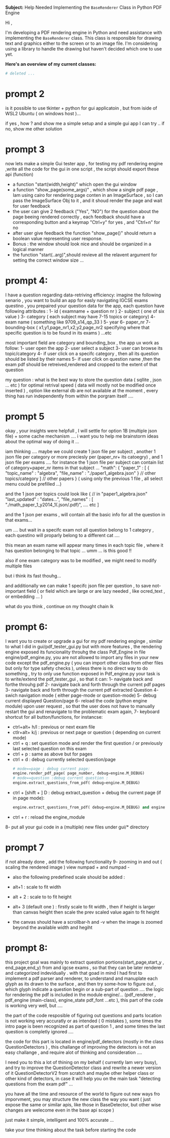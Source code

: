 
**Subject:** Help Needed Implementing the `BaseRenderer` Class in Python PDF Engine


Hi ,

I'm developing a PDF rendering engine in Python and need assistance with implementing the `BaseRenderer` class. This class is responsible for drawing text and graphics either to the screen or to an image file. I'm considering using a library to handle the drawing but haven't decided which one to use yet.

**Here's an overview of my current classes:**

```python
# deleted ...
```


# prompt 2

is it possible to use tkinter + python for gui applicatoin , but from iside of WSL2 Ubuntu ( on windows host )...

if yes , how ? and show me a simple setup and a simple gui app I can try ..
if no, show me other solution 


# prompt 3

now lets make a simple Gui tester app , for testing my pdf rendering engine ,write all the code for the gui in one script , the script should export these api (function) 
- a function "start(width,height)" which open the gui window 
- a function "show_page(some_args)" , which show a single pdf page , Iam using cairo for rendering page conten in an ImageSurface , so I can pass the ImageSurface Obj to it , and it shoud render the page and wait for user feedback 
- the user can give 2 feedback ("Yes", "NO") for the question about the page beeing rendered correctly , each feedback should have a corresponding button and a keymap "Ctrl+y" for yes , and "Ctrl+n" for no
- after user give feedback the function "show_page()" should return a boolean value representing user response.
- Bonus : the window should look nice and should be organized in a logical manner
- the function "start(..arg)",should revieve all the relavent argument for setting the correct window size ...


# prompt 4:

I have a question regarding data-retriving efficiency:
imagine the following senario , you want to build an app for easly navigating IGCSE exams questino , you prepaired your question data for the app, each question have following attributes :
1- id ( examname + question nr )
2- subject ( one of six value )
3- category ( each subject may have 7-15 topics or category)
4- exam name ( something like 9709_s14_qp_33 )
5- year 
6- paper_nr
7- bounding-box ( x1,y1,page_nr1,x2,y2,page_nr2 specifying where that specific question is to be found in its exams )
...etc

most important field are category and bounding_box , the app ux work as follow:
1- user open the app
2- user select a subject
3- user can browse its topic/category
4- if user click on a specifc category , then all its question should be listed by their names
5- if user click on question name ,then the exam pdf should be retreived,rendered and cropped to the extent of that question

my question :
what is the best way to store the question data ( sqllite , json ... etc ) for optimal retrival speed ( data will mostly not be modified once inserted ) , option like external db are not available at the moment , every thing has run independently from within the porgram itself ....



# prompt 5

okay , your insights were helpfull , I will settle for option 1B (multiple json file) + some cache mechanism ....
i want you to help me brainstorm ideas about the optimal way of doing it ...

iam thinking ....
maybe we could create 1 json file per subject , another 1 json file per  category or more preciesly per (paper_nr+ its catoegry) , and 1 json file per exams ....
for instance the 1 json file per subject can contain list of category+paper_nr items in that subject ...
"math": { "paper_1" : [
{ "topic_name" : "algebra",
  "file_name" : "./paper1_algebra.json"
}
// other topics/category 
]
// other papers
}
( using only the previous 1 file , all select menu could be prefilled ...)

and the 1 json per topics  could look like
{ // in "paper1_algebra.json"
   "last_updated" : "dates...",
   "file_names" : [
  "./math_paper_1_y2014_1(.json/.pdf)",
  .... etc
]

and the 1 json per exams , will contain all the basic info for all the question in that exams...

um .... but wait in a specifc exam not all question belong to 1 category , each questino will proparly belong to a different cat ....

this mean an exam name will appear many times in each topic file , where it has question belonging to that topic ...
umm ... is this good !!

also if one exam category was to be modified , we might need to  modify multiple files

but i think its fast thouhg...

and additionally we can make 1 specifc json file per question , to save not-important field ( or field which are large or are lazy needed , like ocred_text , or embedding ... )

what do you think ,
continue on my thought chain lk


# prompt 6:

I want you to create or upgrade a gui for my pdf rendering enginge , similar to what I did in gui/pdf_tester_gui.py but with more features , the rendering engine exposed its funcionality throuhg the class Pdf_Engine in file engine/pdf_engine.py, you are not allowed to import any files in your new code except the pdf_engine.py ( you can import other class from other files but only for type safety checks ), unless there is no direct way to do something , try to only use function exposed in Pdf_engine.py
your task is to write/extend the pdf_tester_gui , so that it can:
1- navigate back and forthe throuhg pdf
2- navigate back and forth through the current  pdf pages
3- navigate back and forth through the current  pdf extracted Question
4- swich navigation mode ( either page-mode or question-mode)
5- debug current displayed Question/page
6- reload the code (python engine module) upon user request , so that the user does not have to manually restart the gui and renavigate to the problematic exam again,
7- keyboard shortcut for all button/functions, for instancse:
  - ctrl+alt+ h/l : previous or next exam file
  - ctlr+alt+ k/j : previous or next page or question ( depending on current mode)
  - ctrl + q : set question mode and render the first question / or previously last selected question on this exam
  - ctrl + p : same as above but for pages
  - ctrl + d : debug currently selected question/page
    ```python
    # mode==page : debug current page:
    engine.render_pdf_page( page_number, debug=engine.M_DEBUG)
    # mode==question :debug current question :
    engine.extract_questions_from_pdf( debug=engine.M_DEBUG)
    ```
  - ctrl + [shift + ] D : debug extract_question + debug the current page (if in page mode):
    ```python
    engine.extract_questions_from_pdf( debug=engine.M_DEBUG) and engine.render_pdf_page( page_number, debug=engine.M_DEBUG):
    ```
  - ctrl + r : reload the engine_module 

8- put all your  gui code in a (multiple) new files under gui/* directory 

# prompt 7
if not already done , add the following functionality
9- zooming in and out ( scaling the rendered image ) view numpad + and numpad - 
  - also the following predefined scale should be added :
  - alt+1 : scale to fit width
  - alt + 2 : scale to to fit height
  - alt+ 3 (default one ) : firstly scale to fit width , then if height is larger than canvas height then scale the prev scaled value again to fit height

  - the canvas should have a scrollbar-h and -v when the image is zoomed beyond the available width and hegiht


# prompt 8:
this project goal was mainly to extract question portions(start_page,start_y , end_page,end_y) from and igcse exams , so that they can be later renderer and categorized indevidually .
with that goad in mind I had first to implement a pdf parser and renderer, to understand and manuplate each glyph as its drawn to the surface , and then try some-how to figure out , which glyph indicate a question begin or a sub-part of question ....
the logic for rendering the pdf is included in the module engine/... (pdf_renderer , pdf_engine (main-class), engine_state pdf_font ...etc ), this part of the code is working very well, but ....

the part of the code resposible of figuring out questions and parts location is not working very accuratly or as intended ( 0 mistakes ), some times the intro page is been recognized as part of question 1 , and some times the last question is completly ignored ....

the code for this part is located in engine/pdf_detectors (mostly in the class QuestionDetectors ) , this challange of improving the detectors is not an easy challange , and require alot of thinking and consideration ....

I need you to this a lot of thining on my behalf ( currently Iam very busy), and try to improve the QuestionDetector class and rewrite a newer version of it QuestionDetectorV2 from scratch and maybe other helper class or other kind of detectors, in case it will help you on the main task "detecting questions from the exam pdf" ...

you have all the time and resource of the world to figure out new ways fro imporvment, you may structure the new class the way you want ( just expose the same or similar apis, like those in BaseDetector, but other wise changes are welecome even in the base api scope )

just make it simple, intelligent and 100% accurate ...

take your time thinking about the task before starting the code 

